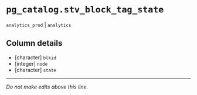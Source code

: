 # `pg_catalog.stv_block_tag_state`
`analytics_prod` | `analytics`

## Column details
* [character] `blkid`
* [integer]   `node`
* [character] `state`

-------------------------------------------------------------------------------
*Do not make edits above this line.*
